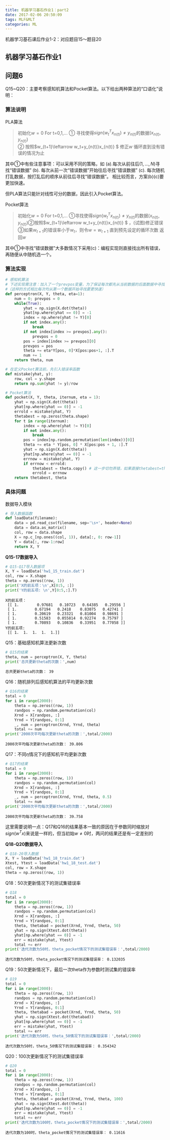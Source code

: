 ```yaml
---
title: 机器学习基石作业1：part2
date: 2017-02-06 20:50:09
tags: MLF&MLT
categories: ML
---
```


机器学习基石课后作业1-2：对应题目15～题目20
<!-- more -->

## 机器学习基石作业1

## 问题6

Q15~Q20：主要考察感知机算法和Pocket算法。以下给出两种算法的“口语化”说明：

### 算法说明

PLA算法

>初始化$w=0$
>For t=0,1,...
>​	① 寻找使得$sign(w_t^Tx_{n(t)})\neq y_{n(t)}$的数据$(x_{n(t)}, y_{n(t)})$  
>​	② 按照$w_{t+1}\leftarrow w_t+y_{n(t)}x_{n(t)} $ 修正$w$
>循环直到没有错误的情况为止

其中①中有些注意事项：可以采用不同的策略，如 (a).每次从前往后$(1,...,N)$寻找“错误数据” (b). 每次从前一次“错误数据”开始往后寻找“错误数据” (c). 每次随机打乱数据，按打乱后的顺序从前往后寻找“错误数据”。  相比较而言，方案(b)(c)要更加快速。

但PLA算法只能针对线性可分的数据，因此引入Pocket算法。

Pocket算法

>初始化$w=0$
>For t=0,1,...
>​	①寻找使得$sign(w_t^Tx_{n(t)})\neq y_{n(t)}$的数据$(x_{n(t)}, y_{n(t)})$
>​	②按照$w_{t+1}\leftarrow w_t+y_{n(t)}x_{n(t)} $ ，(试图)修正错误
>​	③如果$w_{t+1}$的错误率小于$w_t$，则令$w=w_{t+1}$
>直到预先设定的循环次数
>返回$w$

其中①中寻找“错误数据”大多数情况下采用(c)：编程实现则直接找出所有错误，再随便从中随机选一个。

### 算法实现

```python
# 感知机算法
# 下述实现需注意：加入了一个prevpos变量，为了保证每次都先从当前数据的后面数据中寻找错误项
#（这样的方式相比每次均从第一个数据开始寻找要更快速）
def perceptron(X, Y, theta, eta=1):
    num = 0; prevpos = 0
    while(True):
        yhat = np.sign(X.dot(theta))
        yhat[np.where(yhat == 0)] = -1
        index = np.where(yhat != Y)[0]
        if not index.any():
            break
        if not index[index >= prevpos].any():
            prevpos = 0
        pos = index[index >= prevpos][0]
        prevpos = pos
        theta += eta*Y[pos, 0]*X[pos:pos+1, :].T
        num += 1
    return theta, num 
```
```python
# 在定义Pocket算法前，先引入错误率函数
def mistake(yhat, y):
    row, col = y.shape
    return np.sum(yhat != y)/row
```
```python
# Pocket算法
def pocket(X, Y, theta, iternum, eta = 1):
    yhat = np.sign(X.dot(theta))
    yhat[np.where(yhat == 0)] = -1
    errold = mistake(yhat, Y)
    thetabest = np.zeros(theta.shape)
    for t in range(iternum):
        index = np.where(yhat != Y)[0]
        if not index.any():
            break
        pos = index[np.random.permutation(len(index))[0]]
        theta += eta * Y[pos, 0] * X[pos:pos + 1, :].T
        yhat = np.sign(X.dot(theta))
        yhat[np.where(yhat == 0)] = -1
        errnow = mistake(yhat, Y)
        if errnow < errold:
            thetabest = theta.copy() # 这一步切勿弄错，如果直接thetabest=theta则会使两者指向同一块空间
            errold = errnow
    return thetabest, theta
```
### 具体问题

数据导入模块

```python
# 导入数据函数
def loadData(filename):
    data = pd.read_csv(filename, sep='\s+', header=None)
    data = data.as_matrix()
    col, row = data.shape
    X = np.c_[np.ones((col, 1)), data[:, 0: row-1]]
    Y = data[:, row-1:row]
    return X, Y
```
**Q15-17数据导入**
```python
# Q15-Q17导入数据项
X, Y = loadData('hw1_15_train.dat')
col, row = X.shape
theta = np.zeros((row, 1))
print('X的前五项：\n',X[0:5, :])
print('Y的前五项: \n',Y[0:5,:].T)
```

    X的前五项：
     [[ 1.        0.97681   0.10723   0.64385   0.29556 ]
     [ 1.        0.67194   0.2418    0.83075   0.42741 ]
     [ 1.        0.20619   0.23321   0.81004   0.98691 ]
     [ 1.        0.51583   0.055814  0.92274   0.75797 ]
     [ 1.        0.70893   0.10836   0.33951   0.77058 ]]
    Y的前五项: 
     [[ 1.  1.  1.  1.  1.]]
Q15：基础感知机算法更新次数

```python
# Q15的结果
theta, num = perceptron(X, Y, theta)
print('总共更新theta的次数：',num)
```

    总共更新theta的次数： 39

Q16：随机排列后感知机算法的平均更新次数

```python
# Q16的结果
total = 0
for i in range(2000):
    theta = np.zeros((row, 1))
    randpos = np.random.permutation(col)
    Xrnd = X[randpos, :]
    Yrnd = Y[randpos, 0:1]
    _, num = perceptron(Xrnd, Yrnd, theta)
    total += num
print('2000次平均每次更新theta的次数：',total/2000)
```

    2000次平均每次更新theta的次数： 39.806

Q17：不同$\eta$情况下的感知机平均更新次数

```python
# Q17的结果
total = 0
for i in range(2000):
    theta = np.zeros((row, 1))
    randpos = np.random.permutation(col)
    Xrnd = X[randpos, :]
    Yrnd = Y[randpos, 0:1]
    _, num = perceptron(Xrnd, Yrnd, theta, 0.5)
    total += num
print('2000次平均每次更新theta的次数：',total/2000)
```

    2000次平均每次更新theta的次数： 39.758

这里需要说明一点：Q17和Q16的结果基本一致的原因在于参数同时缩放对$sign(w^Tx)$来说是一样的，但当初始$w\neq 0$时，两问的结果还是有一定差别的

**Q18-Q20数据导入**

```python
# Q18-20导入数据
X, Y = loadData('hw1_18_train.dat')
Xtest, Ytest = loadData('hw1_18_test.dat')
col, row = X.shape
theta = np.zeros((row, 1))
```
Q18：50次更新情况下的测试集错误率

```python
# Q18
total = 0
for i in range(2000):
    theta = np.zeros((row, 1))
    randpos = np.random.permutation(col)
    Xrnd = X[randpos, :]
    Yrnd = Y[randpos, 0:1]
    theta, thetabad = pocket(Xrnd, Yrnd, theta, 50)
    yhat = np.sign(Xtest.dot(theta))
    yhat[np.where(yhat == 0)] = -1
    err = mistake(yhat, Ytest)
    total += err
print('迭代次数为50时，theta_pocket情况下的测试集错误率：',total/2000)
```

    迭代次数为50时，theta_pocket情况下的测试集错误率： 0.132035
Q19：50次更新情况下，最后一次theta作为参数时测试集的错误率

```python
# Q19
total = 0
for i in range(2000):
    theta = np.zeros((row, 1))
    randpos = np.random.permutation(col)
    Xrnd = X[randpos, :]
    Yrnd = Y[randpos, 0:1]
    theta, thetabad = pocket(Xrnd, Yrnd, theta, 50)
    yhat = np.sign(Xtest.dot(thetabad))
    yhat[np.where(yhat == 0)] = -1
    err = mistake(yhat, Ytest)
    total += err
print('迭代次数为50时，theta_50情况下的测试集错误率：',total/2000)
```

    迭代次数为50时，theta_50情况下的测试集错误率： 0.354342

Q20：100次更新情况下的测试集错误率

```python
# Q20
total = 0
for i in range(2000):
    theta = np.zeros((row, 1))
    randpos = np.random.permutation(col)
    Xrnd = X[randpos, :]
    Yrnd = Y[randpos, 0:1]
    theta, thetabad = pocket(Xrnd, Yrnd, theta, 100)
    yhat = np.sign(Xtest.dot(theta))
    yhat[np.where(yhat == 0)] = -1
    err = mistake(yhat, Ytest)
    total += err
print('迭代次数为100时，theta_pocket情况下的测试集错误率：',total/2000)
```

    迭代次数为100时，theta_pocket情况下的测试集错误率： 0.11616


